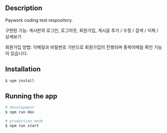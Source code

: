 ## Description

Paywork coding test respository.

<p>
구현된 기능: 게시판의 로그인, 로그아웃, 회원가입, 게시글 추가 / 수정 / 검색 / 삭제 / 상세보기

회원가입 방법: 이메일과 비밀번호 기반으로 회원가입이 진행되며 중복이메일 확인 기능이 있습니다.
</p>

## Installation

```bash
$ npm install
```

## Running the app

```bash
# development
$ npm run dev

# production mode
$ npm run start
```